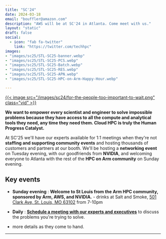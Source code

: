 ```yaml
---
title: "SC'24"
date: 2024-03-18
email: "bouffler@amazon.com"
description: "AWS will be at SC'24 in Atlanta. Come meet with us."
layout: "static"
draft: false
social:
  - icon: "fab fa-twitter"
    link: "https://twitter.com/techhpc"
images:
- "images/sc25/STL-SC25-banner.webp"
- "images/sc25/STL-SC25-PCS.webp"
- "images/sc25/STL-SC25-Batch.webp"
- "images/sc25/STL-SC25-RES.webp"
- "images/sc25/STL-SC25-APN.webp"
- "images/sc25/STL-SC25-HPC-on-Arm-Happy-Hour.webp"

---
```


<style>
.iconcenter {
  float:center !important;
  width:180px;
  padding: 0px;
  }
.iconmap {
  width:240px;
  padding: 0px;
  }
</style>

<style>
.vid {
  float:right !important;
  width:350px;
  padding: 0px;
  }
</style>

<a target="intro" href="https://youtu.be/vbM_HTUvIAU">{{< image src="/images/sc24/for-the-people-too-important-to-wait.png" class="vid" >}}</a>

**We want to empower every scientist and engineer to solve impossible problems because they have access to all the compute and analytical tools they need, any time they need them. Cloud HPC is truly the Human Progress Catalyst.**

At SC'25 we'll have our experts available for 1:1 meetings when they're not **staffing and supporting community events** and hosting thousands of customers and partners at our booth. We'll be hosting a **networking event** on Tuesday evening, with our goodfriends from **NVIDIA**, and welcoming everyone to Atlanta with the rest of the **HPC on Arm community** on Sunday evening.

## Key events

* **Sunday evening** : **Welcome to St Louis from the Arm HPC community, sponsored by Arm, AWS, and NVIDIA.** - drinks at Salt and Smoke, [501 Clark Ave, St. Louis, MO 63102](https://maps.app.goo.gl/dHSC4RXj95XiC4kz7) from 7-10pm
* **Daily** : **[Schedule a meeting with our experts and executives](https://awscustomerprograms.jifflenow.com/external-request/sandbox-supercomputing2025/meeting-request?token=d8f0ae97ccd432b09f44)** to discuss the problems you're trying to solve.

* more details as they come to hand.
---
